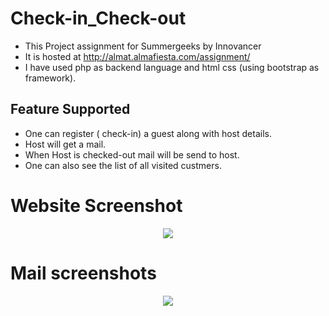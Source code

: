 # Check-in_Check-out
* This Project assignment for Summergeeks by Innovancer 
* It is hosted at http://almat.almafiesta.com/assignment/
* I have used php as backend language and html css (using bootstrap as framework).

## Feature Supported
* One can register ( check-in) a guest along with host details.
* Host will get a mail.
* When Host is checked-out mail will be send to host.
* One can also see the list of all visited custmers.

# Website  Screenshot
<p align="center">
    <img src="https://i.imgur.com/Q2KNvG2.png">
</a></p>

# Mail screenshots
<p align="center">
    <img src="https://i.imgur.com/Hlgl4R8.png">
</a></p>

<p align="center"style="max_width:50%;>
    <img src="https://i.imgur.com/Q2KNvG2.png">
</a></p>
